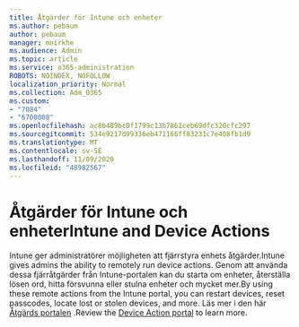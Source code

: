 ```yaml
---
title: Åtgärder för Intune och enheter
ms.author: pebaum
author: pebaum
manager: mnirkhe
ms.audience: Admin
ms.topic: article
ms.service: o365-administration
ROBOTS: NOINDEX, NOFOLLOW
localization_priority: Normal
ms.collection: Adm_O365
ms.custom:
- "7084"
- "6700008"
ms.openlocfilehash: ac8b489bc0f1799c13b7861ceb69dfc320cfc297
ms.sourcegitcommit: 534e9217d99336eb471166ff83231c7e408fb1d9
ms.translationtype: MT
ms.contentlocale: sv-SE
ms.lasthandoff: 11/09/2020
ms.locfileid: "48982567"
---
```

# <a name="intune-and-device-actions"></a><span data-ttu-id="84acb-102">Åtgärder för Intune och enheter</span><span class="sxs-lookup"><span data-stu-id="84acb-102">Intune and Device Actions</span></span>

<span data-ttu-id="84acb-103">Intune ger administratörer möjligheten att fjärrstyra enhets åtgärder.</span><span class="sxs-lookup"><span data-stu-id="84acb-103">Intune gives admins the ability to remotely run device actions.</span></span> <span data-ttu-id="84acb-104">Genom att använda dessa fjärråtgärder från Intune-portalen kan du starta om enheter, återställa lösen ord, hitta försvunna eller stulna enheter och mycket mer.</span><span class="sxs-lookup"><span data-stu-id="84acb-104">By using these remote actions from the Intune portal, you can restart devices, reset passcodes, locate lost or stolen devices, and more.</span></span> <span data-ttu-id="84acb-105">Läs mer i den här [Åtgärds portalen](https://docs.microsoft.com/mem/intune/remote-actions/) .</span><span class="sxs-lookup"><span data-stu-id="84acb-105">Review the [Device Action portal](https://docs.microsoft.com/mem/intune/remote-actions/) to learn more.</span></span>
